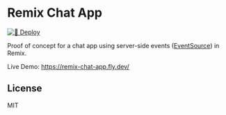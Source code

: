 # Remix Chat App

[![🚀 Deploy](https://github.com/DaCurse/remix-chat-app/actions/workflows/deploy.yml/badge.svg)](https://github.com/DaCurse/remix-chat-app/actions/workflows/deploy.yml)

Proof of concept for a chat app using server-side events ([EventSource](https://mdn.io/eventsource)) in Remix.

Live Demo: <https://remix-chat-app.fly.dev/>

## License

MIT
